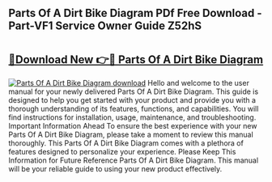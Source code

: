 ## Parts Of A Dirt Bike Diagram PDf Free Download - Part-VF1 Service Owner Guide Z52hS

# <h2><a href="http://dfjpn3s.blite.top/?on=Parts+Of+A+Dirt+Bike+Diagram">🔗Download New 👉🔴 Parts Of A Dirt Bike Diagram</a></h2>

[![Parts Of A Dirt Bike Diagram download](https://i.imgur.com/lujVjoI.png)](http://dfjpn3s.blite.top/?on=Parts+Of+A+Dirt+Bike+Diagram)
Hello and welcome to the user manual for your newly delivered Parts Of A Dirt Bike Diagram. This guide is designed to help you get started with your product and provide you with a thorough understanding of its features, functions, and capabilities. You will find instructions for installation, usage, maintenance, and troubleshooting. Important Information Ahead To ensure the best experience with your new Parts Of A Dirt Bike Diagram, please take a moment to review this manual thoroughly. This Parts Of A Dirt Bike Diagram comes with a plethora of features designed to personalize your experience. Please Keep This Information for Future Reference Parts Of A Dirt Bike Diagram. This manual will be your reliable guide to using your new product effectively.
